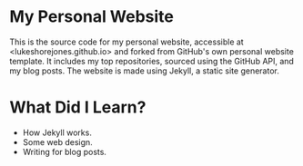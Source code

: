 # My Personal Website
This is the source code for my personal website, accessible at <lukeshorejones.github.io> and forked from GitHub's own personal website template. It includes my top repositories, sourced using the GitHub API, and my blog posts. The website is made using Jekyll, a static site generator.

# What Did I Learn?
 - How Jekyll works.
 - Some web design.
 - Writing for blog posts.
